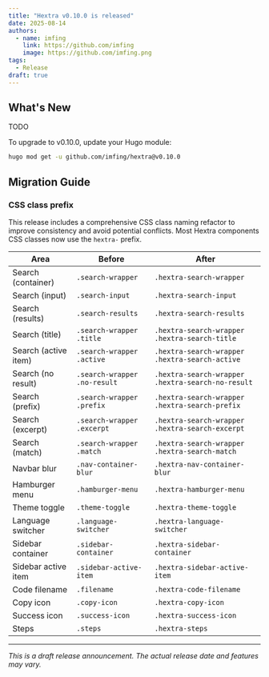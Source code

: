 ```yaml
---
title: "Hextra v0.10.0 is released"
date: 2025-08-14
authors:
  - name: imfing
    link: https://github.com/imfing
    image: https://github.com/imfing.png
tags:
  - Release
draft: true
---
```


<!--more-->

## What's New

TODO

To upgrade to v0.10.0, update your Hugo module:

```bash
hugo mod get -u github.com/imfing/hextra@v0.10.0
```

## Migration Guide

### CSS class prefix

This release includes a comprehensive CSS class naming refactor to improve consistency and avoid potential conflicts. Most Hextra components CSS classes now use the `hextra-` prefix.

| Area                 | Before                       | After                                             |
| -------------------- | ---------------------------- | ------------------------------------------------- |
| Search (container)   | `.search-wrapper`            | `.hextra-search-wrapper`                          |
| Search (input)       | `.search-input`              | `.hextra-search-input`                            |
| Search (results)     | `.search-results`            | `.hextra-search-results`                          |
| Search (title)       | `.search-wrapper .title`     | `.hextra-search-wrapper .hextra-search-title`     |
| Search (active item) | `.search-wrapper .active`    | `.hextra-search-wrapper .hextra-search-active`    |
| Search (no result)   | `.search-wrapper .no-result` | `.hextra-search-wrapper .hextra-search-no-result` |
| Search (prefix)      | `.search-wrapper .prefix`    | `.hextra-search-wrapper .hextra-search-prefix`    |
| Search (excerpt)     | `.search-wrapper .excerpt`   | `.hextra-search-wrapper .hextra-search-excerpt`   |
| Search (match)       | `.search-wrapper .match`     | `.hextra-search-wrapper .hextra-search-match`     |
| Navbar blur          | `.nav-container-blur`        | `.hextra-nav-container-blur`                      |
| Hamburger menu       | `.hamburger-menu`            | `.hextra-hamburger-menu`                          |
| Theme toggle         | `.theme-toggle`              | `.hextra-theme-toggle`                            |
| Language switcher    | `.language-switcher`         | `.hextra-language-switcher`                       |
| Sidebar container    | `.sidebar-container`         | `.hextra-sidebar-container`                       |
| Sidebar active item  | `.sidebar-active-item`       | `.hextra-sidebar-active-item`                     |
| Code filename        | `.filename`                  | `.hextra-code-filename`                           |
| Copy icon            | `.copy-icon`                 | `.hextra-copy-icon`                               |
| Success icon         | `.success-icon`              | `.hextra-success-icon`                            |
| Steps                | `.steps`                     | `.hextra-steps`                                   |

---

_This is a draft release announcement. The actual release date and features may vary._
